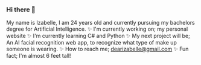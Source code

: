 ### Hi there 👋
My name is Izabelle, I am 24 years old and currently pursuing my bachelors degree for Artificial Intelligence.
✨ I'm currently working on; my personal website
✨ I'm currently learning C# and Python
✨ My next project will be; An AI facial recognition web app, to recognize what type of make up someone is wearing.
✨ How to reach me; dearizabelle@gmail.com
✨ Fun fact; I'm almost 6 feet tall!
